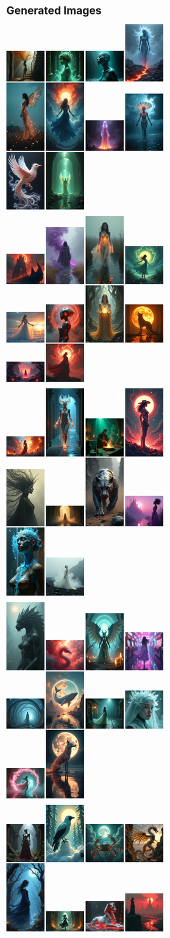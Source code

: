 # Generated Images



<img src="2025_07_03_01.png" width="100"/> <img src="2025_07_03_02.png" width="100"/> <img src="2025_07_03_03.png" width="100"/> <img src="2025_07_03_04.png" width="100"/> <img src="2025_07_03_05.png" width="100"/> <img src="2025_07_03_06.png" width="100"/> <img src="2025_07_03_07.png" width="100"/> <img src="2025_07_03_08.png" width="100"/> <img src="2025_07_03_09.png" width="100"/> <img src="2025_07_03_10.png" width="100"/>

<img src="2025_07_03_11.png" width="100"/> <img src="2025_07_03_12.png" width="100"/> <img src="2025_07_03_13.png" width="100"/> <img src="2025_07_03_14.png" width="100"/> <img src="2025_07_03_15.png" width="100"/> <img src="2025_07_03_16.png" width="100"/> <img src="2025_07_03_17.png" width="100"/> <img src="2025_07_03_18.png" width="100"/> <img src="2025_07_03_19.png" width="100"/> <img src="2025_07_03_20.png" width="100"/>

<img src="2025_07_03_21.png" width="100"/> <img src="2025_07_03_22.png" width="100"/> <img src="2025_07_03_23.png" width="100"/> <img src="2025_07_03_24.png" width="100"/> <img src="2025_07_03_25.png" width="100"/> <img src="2025_07_03_26.png" width="100"/> <img src="2025_07_03_27.png" width="100"/> <img src="2025_07_03_28.png" width="100"/> <img src="2025_07_03_29.png" width="100"/> <img src="2025_07_03_30.png" width="100"/>

<img src="2025_07_03_31.png" width="100"/> <img src="2025_07_03_32.png" width="100"/> <img src="2025_07_03_33.png" width="100"/> <img src="2025_07_03_34.png" width="100"/> <img src="2025_07_03_35.png" width="100"/> <img src="2025_07_03_36.png" width="100"/> <img src="2025_07_03_37.png" width="100"/> <img src="2025_07_03_38.png" width="100"/> <img src="2025_07_03_39.png" width="100"/> <img src="2025_07_03_40.png" width="100"/>

<img src="2025_07_03_41.png" width="100"/> <img src="2025_07_03_42.png" width="100"/> <img src="2025_07_03_43.png" width="100"/> <img src="2025_07_03_44.png" width="100"/> <img src="2025_07_03_45.png" width="100"/> <img src="2025_07_03_46.png" width="100"/> <img src="2025_07_03_47.png" width="100"/> <img src="2025_07_03_48.png" width="100"/>